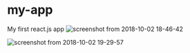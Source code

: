 # my-app
 My first react.js app
 ![screenshot from 2018-10-02 18-46-42](https://user-images.githubusercontent.com/36411279/46353186-3528aa00-c679-11e8-9610-ccfc995b9f65.png)
 
 
 
 ![screenshot from 2018-10-02 19-29-57](https://user-images.githubusercontent.com/36411279/46353441-d0ba1a80-c679-11e8-8318-7b9ebed722db.png)




 
